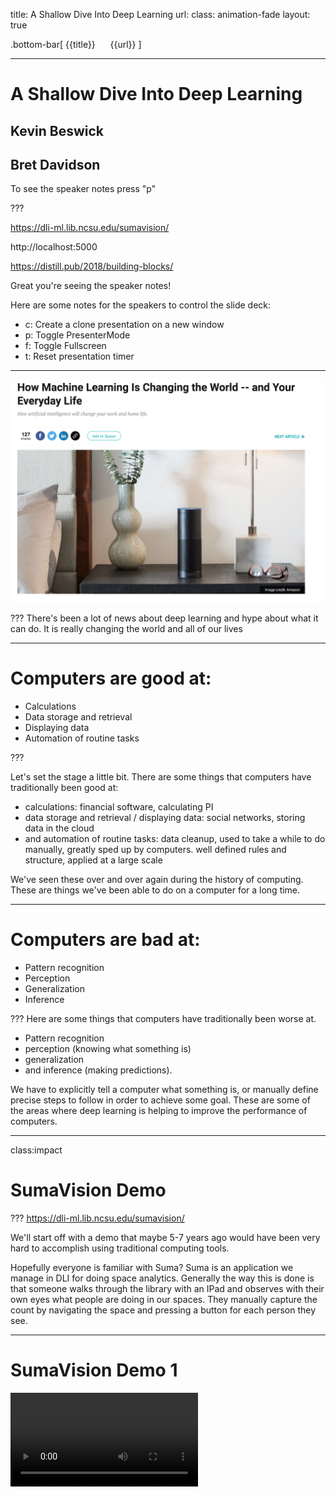 title: A Shallow Dive Into Deep Learning
url:
class: animation-fade
layout: true

<!-- This slide will serve as the base layout for all your slides -->
.bottom-bar[
  {{title}}&nbsp;&nbsp;&nbsp;&nbsp;&nbsp;&nbsp;{{url}}
]

---
# A Shallow Dive Into Deep Learning
## Kevin Beswick
## Bret Davidson

To see the speaker notes press "p"

???

https://dli-ml.lib.ncsu.edu/sumavision/

http://localhost:5000

https://distill.pub/2018/building-blocks/

Great you're seeing the speaker notes!

Here are some notes for the speakers to control the slide deck:

- c: Create a clone presentation on a new window
- p: Toggle PresenterMode
- f: Toggle Fullscreen
- t: Reset presentation timer

---

<img class="img-center img-squash" src="images/hype2.png"></img>

???
There's been a lot of news about deep learning and hype about what it can do.
It is really changing the world and all of our lives

---
# Computers are good at:

- Calculations
- Data storage and retrieval
- Displaying data
- Automation of routine tasks

???

Let's set the stage a little bit. There are some things that computers have traditionally been good at:
- calculations: financial software, calculating PI
- data storage and retrieval / displaying data: social networks, storing
  data in the cloud
- and automation of routine tasks: data cleanup, used to take a while to
  do manually, greatly sped up by computers. well defined rules and structure, applied
  at a large scale

We've seen these over and over again during the history of computing. These are things we've been able to do on a computer for a long time.

---
# Computers are bad at:

- Pattern recognition
- Perception
- Generalization
- Inference

???
Here are some things that computers have traditionally been worse at.
- Pattern recognition
- perception (knowing what something is)
- generalization
- and inference (making predictions).

We have to explicitly tell a computer what something is, or manually define precise steps to follow in order to achieve some goal. These are some of the areas where deep learning is helping to improve the performance of computers.

---
class:impact
# SumaVision Demo

???
https://dli-ml.lib.ncsu.edu/sumavision/

We'll start off with a demo that maybe 5-7 years ago would have been very hard to accomplish using traditional computing tools.

Hopefully everyone is familiar with Suma? Suma is an application we manage in DLI for doing space analytics. Generally the way this is done is that someone walks through the library with an IPad and observes with their own eyes what people are doing in our spaces. They manually capture the count by navigating the space and pressing a button for each person they see.

---
# SumaVision Demo 1

<video controls src="videos/sumav_1.mov" type="video/mp4" class="img-squash img-center"/>

???

Of course there would be ethical issues to consider if actually implemented this, but what if we could capture images of a space and use that to count the number of people in a space?

We built this demo to show that we can do something like this pretty easily. You can see that this was captured in Suma.

---
# Machine Learning

- “A field of computer science that gives computers the ability to learn without being explicitly programmed”
  - https://en.wikipedia.org/wiki/Machine_learning

- Term coined by Arthur Samuel, a pioneer in the field of Artificial Intelligence (AI) and computer gaming, in 1959

- Essentially, an approach that enables computers to make predictions given some data

???
BD Start
Let's formalize our understanding of machine learning a bit more.

Read the slide.

---
class:impact
# Types of Machine Learning

???
There are two broad groupings of machine learning approaches.

---
# Supervised Learning

- Inferring a function based on labeled training data
- Given a set of images that are labeled either “cat” or “dog”, train a model to predict whether unseen images are cats or dogs
- The majority of practical ML applications are supervised learning

Examples:
- Linear regression / logistic regression
- Decision trees
- Random Forests

???

Supervised learning is when we have an algorithm that learns how to make predictions based on labeled data it has access to in advance.

Examples of these are things like linear regression, logistic regression, and random forests. Most of the things you've heard about in the news or use everyday are primarily supervised learning.

If we have an algorithm and we feed it labeled images of cats and dogs, we can train it to evaluate an previously unseen, new image and classify it.

---
# Unsupervised Learning

- Inferring a function to describe hidden structure from "unlabeled" data
- Given a set of images which aren’t labeled, use a model to cluster ones with similar properties into different categories

Examples:
- Clustering: K-means, hierarchical clustering, etc.

???
The other broad category is unsupervised learning, which is trying to make sense of an unlabled data set and then making predictions.

An example of this might be classifying unlabeled textual data.

This has been a less researched area, because it's a much harder problem.

---
# Deep Learning
<img class="img-center" src="images/fully_connected_network_diagram.png"></img>

???
Subfield of machine learning that involves the use of deep artificial neural networks.

Loosely mimics how the human brain works with layers of neurons with connections between them.

Deep learning algorithms are neural networks, and they are a type of supervised learning. We train them with labeled data and then we make predictions on unlabeled data.

---
# Deep Learning vs. Traditional Machine Learning

* Generalizable
* More Powerful
* Domain Neutral
* Task Agnostic

???

Deep learning is generalizable and more powerful than traditional machine learning. Neural networks don't need to know anything about the problem domain they are working in. In fact, they don't even know that they are operating on images. All they see are numbers.

The same deep learning algorithms can be used for different tasks. If I wanted to have an algorithm to tell me if an image is a cat or a dog, it could also tell me if something was a hot dog or a pizza.

The code doesn't need to change, only the data being used to train the network.

---
class:impact
# What is deep learning good for anyway?

???
We gave specific examples of products that deep learning is being used in, but let's generalize that a bit and talk about what kinds of problems it's good at solving.

---

# Computer Vision
- Image classification
- Object detection/localization
- Image captioning

<img class="img-small" src="images/uber.png"></img>
<img class="img-small" src="images/medical-image.jpg"></img>

???


Classification. Given an image of a single object, tell me what the image is.

Object detection and localization. Given an image of multiple objects, tell me what's in the image and where it is in the image (pixel coordinates). If I have a picture of a park, it will tell me where the swing is, the slide, the pond, and put boxes around them.

Captioning. Given an image, produce a natural language caption for the image. If I gave the network an image of someome playing hockey on the street, it would give me a caption like "people playing hockey in their driveway".

---
# Natural Language Processing
  - Machine translation
  - Language modeling
  - Word embedding


 <img class="img-small" src="images/translate.png"></img>

???
Deep learning is also used for NLP.

Machine translation, e.g. translation language from English to French.

Language modeling. Given some text, tell me what the parts of speech are and tell me more about the structure of the text.

Word embedding.  Given a word or sentence, can you translate it into a numerical value, which we can compare against a vector of numerical values or other things that have been translated. We can use this to explore concept similarity.

---
# Audio processing
  - Speech-to-text
  - Text-to-speech

<img class="img-small" src="images/siri.jpg"></img>

???
Digital assistant examples fall here. For example, take an audio file of a human voice and put it into text so a machine can act on it.

Text-to-Speech is done as well, primarily to improve the quality of the voice rendering, to make the voice sound more natural and expressive.

---
class:impact
# A Short History of Deep Learning

???
Deep learning is rooted in decades of mathetmatics research and based on models of how the human brain works. The ideas behind deep learning have been in development since the 1940s, but really only exploded in popularity in 2012.

---
# Why did deep learning take so long to catch on?
- Lack of data
- Lack of compute power
- Refinement of algorithms and approaches

???

- Lack of data
  - These approaches need a lot of data to be effective
  - This is why you see things like Google captchas now that ask you to identify street signs. You are annotating data when you do this!
- Lack of compute power
  - The number of calculations it takes to train deep neural networks with a lot of data is extremely large
  - GPUs, or graphical processing units, handle these calculations a lot more efficiently
  - One modern GPU will offer around a 10x speed increase over a modern multi-core CPU
- Refinement of algorithms/approaches
  - This is a much less significant reason

---
class: impact
# How do neural networks work?

???
KB Start

Let's take a look at how deep neural networks actually work.

---

# Everything is Numbers

<img class="img-center img-squash" src="images/numeric_representation.png"></img>

???

The first point I want to make is that everything is numbers to a neural
network. So we're making predictions on things like images and text, but
first we need to represent these numerically. Computers already do this
behind the scenes in a lot of cases.

For black and white images, we can represent them as a matrix of numbers, where each
number represents the intensity of a particular pixel (or how light/dark
it is). For colored images, each number would be a set of 3 numbers that
represent the intensity of Red, Green, and Blue colors in a given pixel.

For text, we can express each letter as a vector that has 26 values
corresponding to each letter in the alphabet. The position of the given
letter will be 1, and everything else will be 0. As
you can see in the example, for the first letter "A", the first value is
a 1, and for the "D", the 4th value is a 1, and so on. This is called
"one-hot encoding".

---

# High Level Process

- Define a prediction problem: given x, can I predict y?
  - Example: given an image, can I predict whether it is of a cat or a dog?

- Gather training data
  - Images of cats and dogs that are labeled "cat" or "dog"

- Given this set of labeled training data, train a model that can
  make predictions given new, unseen images.

???

The general process we'll have to go through to train a neural network
is as follows:

read slide

---

# Neural Network Model

<img class="img-center img-squash" src="images/nn_feed_forward.png"></img>

???

When input data flows through the network, and a prediction is made, we
call it the forward pass, or a feed forward network. Each neuron in a
network is learning to recognize a specific feature of the input image.
Neurons in earlier layers are learning low-level features like edges, while later
layers progress to learning higher level features, like noses, ears, tails, then heads/bodies.
At the end, it is fed through a final layer that does classification
based on what features it has most strongly detected.

---

# Neuron

<img class="img-center img-squash" src="images/neuron.png"></img>

???

Let's zoom in on a single neuron to see what it is doing. Remember, each neuron is
learning to recognize a different feature of the image.

As we mentioned before, the basic structure of a neural network is
modeled after the way the human brain works. I've included labels for
the corresponding part in the human neuron, as well as the mathematical
notation for how everything is represented in the neural network.

Mathematically, there are a few things going on here, but I want to just
point out a couple of important things. Several signals come in through
these connections from the previous neurons, and each connection
carries a different weight which is applied to the signal. The weights
are the values that we need to learn - they influence what features a neuron
detects.

Concretely, imagine each input to this neuron is a pixel in the image, and this neuron is looking for a cat-shaped ear
in the image. The weights for those pixels that contributes to the
shape/texture of a cat-shaped ear would be higher, and the weights for those pixels that don't
would be low. Think of the weights as either amplifying the signal of
the pixel if it contributes to the feature this neuron is looking for, or quieting the signal if it doesn't

So these values are all passed into the cell body where they are
combined, and then they are passed to an activation function.
The activation function is what controls whether a neuron fires or not, and
how strong the signal will be. Think of this like the
dimmer switch on a light - it can either be off and pass no signal, or some degree of on sending
a signal that ranges from very weak to very strong. In neural networks, there are a variety
of different activation functions we can use.

If something that contains a cat's ear is passed into this
neuron, this activation function would fire and a strong signal would be
passed to the next neuron.

---

# Training Process - Loss/Cost Function

- Measure of error between prediction and known label
- Mean Squared Error is popular, but anything that can measure error will work

<img class="img-center" src="images/loss_function.pbm"></img>

???

Now that we have a network model, and we have some intuition about
how it works, how do we go about training it? We have a process for
getting a prediction on an example, which has a confidence score
associated with it. We need a measure to determine how good or bad our
prediction is, which is where a Loss Function comes in.

So rememeber, during training we are passing in a set of images where we
know what the correct label is. A loss (or cost) function tells us how far
away our network's prediction is from what we know to be the actual answer. There
are many different options for a loss function, but for a classification
problem like this, the mean squared error is a popular choice.

The function will output a large value if we are further off from the
truth, and a smaller value if we are closer.

---

# Training Process - Gradient Descent

<img class="img-center img-squash" src="images/gradient_descent.png"></img>

???

So now that we have a way to measure how we're doing, we need a process
to get better. Our objective will be to try to get the cost function to
return values as small as possible for the combination of all of our
training examples, or more formally "minimize the cost function". The
values that influence this and that need to be adjusted are the weights
of the connections in our network.

Here you can see what this function tends to looks like when it is graphed in
relation to 2 of the weight values in the network. In real networks, we
are dealing with potentially hundreds of thousands to millions of weights,
but the principles in this smaller example still generally hold true.

Our goal is to get to the lowest point in this graph. But the problem is
that we can't calculate this graph in a real setting because of the sheer size
and complexity. To put this into perspective, imagine you're somewhere on a hill
in a mountain range, it is dark and you can't really see what's in front of you.
You want to get down the mountain in the most efficient way possible
(so, you want to figure out the steepest direction, and take a couple of small
steps then re-evaluate).

This is exactly what we need to do to train the neural network, the
lowest point on this graph represents specific values for all of the weights where the cost function is
outputting the lowest value. This process is a mathematical technique called
"Gradient Descent"

---

# Training Process - Backpropagation

<img class="img-center img-squash" src="images/backpropagation.png"></img>

???

So we know we need to take a step (or adjust all the weights), but how do we figure out which
direction we need to take a step and how big that step should be? Every neuron has a
different effect on the output, and we need a way to update them all at
the same time in such a way that changing one doesn't have a negative
effect on any of the others. This process is called
"backpropagation".

Does anyone remember their high school calculus class? Derivatives? The
chain rule? That is what the basis of backpropagation is. For those who
aren't familiar, taking the derivative of one value tells us how
sensitive to change it is with respect to a change in another value.

Using the chain rule, we can calculate the derivatives for every weight
in the network layer by layer starting from the end going backwards to the
beginning (hence backpropagation).

---


# Training Process - Update Weights

<img class="img-center" src="images/weight_update.png"></img>

???

We then use this function to update the weights to their new values
using the information we got about what effect changing each weight will
have on the prediction output.

The only thing I want to point out about this is there is a term called
the "learning rate", which is a configurable value we must choose. It controls
how big of a step we take each time in gradient descent. Set it too large, and
we'll likely overshoot the lowest point and never arrive at the optimal
values  for the weights. Set it too small and it will take forever to
get to that optimal point. This requires experimentation when going
through the training process.

To get a decently trained model, we repeat this whole process over the entire training set many times.

---

# Trained Model

<img class="img-center img-squash" src="images/nn_trained.png"></img>

???
- Now that the model has been trained on a large representative dataset,
  it is very good at distinguishing between cats and dogs.
- But if you showed it a picture of a horse, it would be very confused, since it
  has never seen a horse before. It would likely report low confidence
  scores for both cat and dog
- If you needed the ability to recognize horses, you would add a third
  node to the output layer, expand your training dataset to include
  labeled pictures of horses, and retrain the model.
- There is no need to write a manual horse recognition algorithm and
  integrate it to your application, you can just retrain the
  network.

---

# Inference

<img src="images/inference.png" class="img-center img-squash"></img>

???
Our model is now ready to be put into production within an application that will feed it new data.
The process of getting predictions from your model on unseen data is called inference.

Here's an example of an application where we've integrated this model.
You can take pictures on your phone and it will tell you whether the
picture is of a cat or a dog. Please don't steal my great idea.

It's important to note here that you will get varying levels of
confidence in the predictions from your model, and part of the challenge
in integrating it in an application is deciding how good is good enough. It really depends on how the prediction will be used, and should be taken into account when
deploying a model into a production application.

On another note, in our demos, we've exposed our models through an API that our applications can call. This allows for reuse of the capabilities of the models. For instance, if several applications need to do people counting like in our SumaVision demo, they can all use the exact same trained model to do that.

---
# Types of neural networks

- Convolutional Neural Network (CNN)
- Recurrent Neural Network (RNN)
- Long/Short Term Memory (LSTM)
- Generative Adversarial Network (GAN)

http://www.asimovinstitute.org/neural-network-zoo/

???
In our example, we've shown you a 'vanilla neural network', or by its
cooler name: multilayer perceptron.

There are dozens of neural networks architectures, each having its own
strengths. Most work same in principle, but specifics are different

- When operating on images, we use convolutional neural networks
  - Learns filters to detect certain things in images (ie, features)
- When operating on text or other data with a temporal or sequential relationship, we use
  recurrent neural networks
  - There are variations on these too, like LSTM which adds a memory
    component so the network can recall things that happened earlier
    while processing
- If you've ever seen an example of a neural network trying to draw an
  image, it may have used a generative adversarial network to achieve
  that

---
class:impact
# How do neural networks learn?

???
BD Start
Now that we have an understanding of how neural networks work, we've prepared a demo that will help us understand how neural networks learn and how a model performs at different stages of development.

---
background-image: url(images/mariokart.jpg)

???
Self-driving Mario Kart! Why did we think this would be a good example?

- needed a way to create a large amount of labeled input data quickly
- visualize the performance of the model using different sizes of data sets
- seemed better than putting Kevin's son Elliott on a self driving tractor

---
# How do we do this?

- Model is trained using inputs:
  - Screenshots of the game taken at prescribed intervals (.2 seconds)
  - Controller input (joystick angle and which buttons are pressed)

- Predictions are made:
  - Given NEW, untrained screenshot, generate NEW joystick inputs

???
Created a deep learning model that would create a self driving mario Kart. We wrote a program that took a screenshot of the game every 0.2 seconds, while at the same time recording the controller input.

Predictions are made, given NEW, untrained screenshots, generate NEW joystick inputs. We also wrote code to deliver those joystick inputs to the game autmatically.

---

<img class="img-center img-squash" src="images/nvidia_self_driving_network.png"></img>

???
The model we used was taken from a seminal paper by researchers at NVIDIA, called "End to end learning for self driving cars". This model was developed as an example of how self driving cars work, but it isn’t complete or what you would use to drive your car.

It is however good enough to use for Mario Kart. The point of this image isn't to necessarily understand the convolutional neural network, but to understand the enormous number of connections it creates. This one model will create 27 million connections and 250 parameters, aa incomprehensiblly large data structure.

https://arxiv.org/abs/1604.07316

---
class:impact
# CNNKart Demo

---
<video controls src="videos/1.mov" type="video/mp4" class="img-squash img-center"/>

???
This is an early stage demo trained on a single lap around the track. It hasn't learned much yet, it's not turning.

A few notes on how this is working. You are seeing the prediction part of deep learning. We are taking rapid screenshots of the game, passing the image (as a multi-dimensional array of numbers) to our model, getting a prediction (controller input), and then sending that input into MarioKart.

The window on the right is showing the input that is being sent. Notice how quickly the predictions are being made, every line in the terminal output is a prediction.

---
<video controls src="videos/2.mov" type="video/mp4" class="img-squash img-center"/>

???
This example is a model that has been trained on 3 laps around the track. You can see it can now do basic turns, but it can't recover from errors.

---
<video controls src="videos/3.mov" type="video/mp4" class="img-squash img-center"/>

???
~15 mins of play

This example performs much better, and can do things like error recovery. This one can actually finish a race.

---
class:impact
# Why Build Our Own?
???
One question we often get is why do we need to do our own machine learning?

It's not always required that we build our models entirely from scratch. We will often take a known model, tweak it and train it on our own data.

One technique is to use "transfer learning: where we can remove the output layer from an existing model and add our own. The lower layers will learn more abstract concepts and higher layers will learn more concreate concepts. So we can take advantage of the abstract features of the existing model and improved training time, but we still have the benefit of adding our own layers and training on our own data.

What you've seen today has been a combination of using API services, using known models directly, and using transfer learning techniques to take known models and extend them for library use.

---
class: impact
# Opportunities in Libraries

???
KB Start

Major part of our exploration is to identify some of the opportunities in libraries.

We've found three major categories.

---
class:impact
# New functionality

???

Integrating deep learning into our own applications to get some new functionality we couldn't get before like improving the way we auto generate metadata, how we handle chat interactions, and improved search capabilities. Example Deep Catalog.

---
class: impact
# Deep Catalog Demo


???

Here's a demo application we've developed to show how we could leverage
deep learning to get a head start in metadata generation for newly
digitized or created materials, and how we could improve discovery
without any human generated metadata.

It also highlights the importance of systems integrations in supporting usage of machine learning. For each part of this example, we're using a different approach
in how we're generating the data. These approaches used in deep learning pipelines can create new capabilities in our services.


---

# WolfTales

<video controls src="http://siskel.lib.ncsu.edu/SCRC/mc00581-wt-peele-20151030/mc00581-wt-peele-20151030.mp4" type="video/mp4" class="img-sqash img-center" />

???

First, lets look at a few seconds of this Wolf Tales video. I want you
to pay attention to some of the key things he mentions.

---

# Audio/Video Processing

<video controls src="videos/deep_catalog_1_720.mov" type="video/mp4" class="img-squash img-center"/>

???

Now lets look at this new catalog application. I'm going to ingest this
video and only give it a title and author.

Remember what Danny was talking about in the video? Harrelson Hall?
Let's try searching for that. He also mentioned he used to be a physics
major right? Let's try that one too. He said that he ended up a liberal
arts major though. You can see where I'm going with this.

So what happened here? When I uploaded the video, in the background, the
audio was extracted automatically and it was run through a speech to
text model. In this example the full text itself was indexed so that we
were able to search for terms that appear in there.

But now that we have a textual transcription, imagine what else we can do.
We can definitely provide it directly to users and automatically enable
captioning on the video. We can do further analysis on that text, and
generate recommendations for appropriate subject headings, or at least
get the key terms or create a summary in an automated way.

This was using the Google Speech API. We chose to use that because it
does a way better job that a model we ran locally could do, and speech
to text is a fairly generic problem, so we have no reason to customize
it.

---
# Newspapers

<video controls src="videos/deep_catalog_3_720.mov" type="video/mp4" class="img-squash img-center"/>

???

Here's one more. Remember when we mentioned transfer learning before? This one uses the same model architecture as
SumaVision, but we took off the later layers and retrained on new data
we collected. This one finds the location of headlines and images in
newspapers. We can then run further processing to find out what is in
the image, and to OCR the headlines. We can then offer more fine grained
search results based on the articles in a newspaper, and the ability to
jump to that specific article automatically since we know what page its
on in the newspaper and where on the page it is.

---

class:impact
# Supporting Researchers


???
The second is supporting researchers through deep learning consultations and research sprints. We can help bootstrap researchers looking to get started with applying deep learning techniques to their research projects. Example snowflake research.

---
# Snowflake Classification

<span class="distributed">
    <img class="lowered" src="images/snow2.png"></img>
    <img class="lowered" src="images/snow3.png"></img>
    <img class="lowered" src="images/snow1.png"></img>
</span>

???

Dr. Matthew Miller from the dept of marine, earth, and atmospheric sciences, contacted the libraries looking for machine learning support. They have an extremely large dataset of over 1 million snowflake images. These images are taken by one of only ten cameras that are doing this capture. Have used a number of "traditional" machine learning techniques to attempt to classify degrees of "riming" on snowflakes, that is, how large or small the clusters of ice are. We are working with them to develop a proof of concept model to explore the potential for current deep learning computer vision techniques to improve on their results.

This has also been an opportunity to explore the viability of providing this kind of service to researchers. Is it useful for them? Can we scale this kind of support?

---
class:impact
# Cultural Heritage Ecosystem

???
Third is developing the ecosystem around deep learning use, e.g. data annotation, data distribution, etc. In general, improving use of these approaches among cultural heritage institutions.

---
# Data Annotation and Sharing
- current tools for data annotation are limited
- opportunities for defining best practices for sharing models and approaches

???

Through our experimentation, we've learned that current tools for data annotation are extremely limited in terms of their ease of use and speed of use. We've prototyped new designs for tools in this area that speed up the process, and also allow for crowdsourcing of this process.

As earlier adopters, we're also in the position to help define best practices and approaches for sharing models and data for reuse by other cultural heritage institutions. For example, if we pursued a production model to detect headlines and images in newspapers, this would probably be useful to other libraries. How can we share data for the purposes of reuse? How can we make it easy for other institutions to get their own models up and running? How can we make it easy for them to contribute new data to the model?

---
# Ethics

- data is often the source of bias in this technology
- identify ways to create more representative data sets
- expose to the user that we are using this technology
- give them the option to turn it off
- give them the option to provide feedback

???
We wanted to cap off saying a bit about algorithmic bias in deep learning. We hope we've convinced you through this presentation that it's the data that are the really important piece of introducing bias into models.

We need to identify ways to create better representative data sets.

We should explore  ways to expose to the user that we are using deep learing, give them the option to turn it off, and give them the option to give feedback, potentially with reinforcement learning systems.

---
# Deep Learning Research

Olah, et al., "The Building Blocks of Interpretability", Distill, 2018.

https://distill.pub/2018/building-blocks/

???
Example of work being done to help expose the way neural networks make decisions and train themselves.

---
class:impact
# Thanks!

